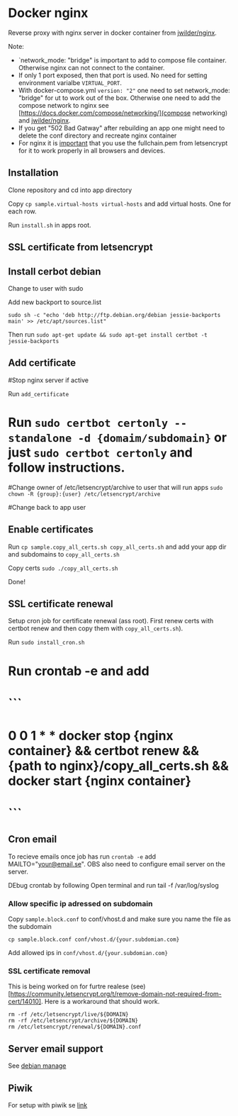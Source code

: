 # Docker nginx

Reverse proxy with nginx server in docker container from [jwilder/nginx](https://github.com/jwilder/nginx-proxy).

Note:
- `network_mode: "bridge" is important to add to compose file container. Otherwise
nginx can not connect to the container.
- If only 1 port exposed, then that port is used. No need for setting environment varialbe `VIRTUAL_PORT`.
- With docker-compose.yml `version: "2"` one need to set network_mode: "bridge" for ut to work out of the box. 
Otherwise one need to add the compose network  to nginx see [https://docs.docker.com/compose/networking/](compose networking) 
and [jwilder/nginx](https://github.com/jwilder/nginx-proxy).
- If you get "502 Bad Gatway" after rebuilding an app one might need to delete the conf directory and 
recreate nginx container
- For nginx it is [important](https://support.dnsimple.com/articles/what-is-ssl-certificate-chain/) 
  that you use the fullchain.pem from letsencrypt for it to work properly in all browsers and devices. 

## Installation

Clone repository and cd into app directory

Copy `cp sample.virtual-hosts virtual-hosts` and add virtual hosts. One for each row.

Run `install.sh` in apps root.  

## SSL certificate from letsencrypt

## Install cerbot debian
Change to user with sudo

Add new backport to source.list 
```
sudo sh -c "echo 'deb http://ftp.debian.org/debian jessie-backports main' >> /etc/apt/sources.list"
```
Then run `sudo apt-get update && sudo apt-get install certbot -t jessie-backports`

## Add certificate

#Stop nginx server if active

Run `add_certificate`
# Run `sudo certbot certonly --standalone -d {domaim/subdomain}` or just `sudo certbot certonly` and follow instructions.

#Change owner of /etc/letsencrypt/archive to user that will run apps `sudo chown -R {group}:{user} /etc/letsencrypt/archive`

#Change back to app user

## Enable certificates

Run `cp sample.copy_all_certs.sh copy_all_certs.sh` and add your app dir and subdomains to `copy_all_certs.sh`

Copy certs `sudo ./copy_all_certs.sh`

Done!
 
## SSL certificate renewal

Setup cron job for certificate renewal (ass root). First renew certs with certbot renew and then copy them with 
`copy_all_certs.sh`). 

Run `sudo install_cron.sh`

# Run crontab -e and add 
# ```
# 0 0 1 * * docker stop  {nginx container} && certbot renew && {path to nginx}/copy_all_certs.sh && docker start {nginx container}
# ```

## Cron email
To recieve emails once job has run `crontab -e` add MAILTO="your@email.se". OBS also 
need to configure email server on the server.

DEbug crontab by following Open terminal and run tail -f /var/log/syslog

### Allow specific ip adressed on subdomain

Copy `sample.block.conf` to conf/vhost.d and make sure you name the file
as the subdomain

`cp sample.block.conf conf/vhost.d/{your.subdomian.com}`

Add allowed ips in `conf/vhost.d/{your.subdomian.com}` 

### SSL certificate removal
This is being worked on for furtre realese (see)[https://community.letsencrypt.org/t/remove-domain-not-required-from-cert/14010].
Here is a workaround that should work.

```
rm -rf /etc/letsencrypt/live/${DOMAIN}
rm -rf /etc/letsencrypt/archive/${DOMAIN}
rm /etc/letsencrypt/renewal/${DOMAIN}.conf
```
## Server email support
See [debian manage](https://github.com/mickelindahl/debian_manage)

## Piwik
For setup with piwik se [link](https://github.com/mickelindahl/docker_piwik)
